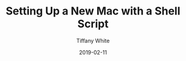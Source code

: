 ---
title: "Setting Up a New Mac with a Shell Script"
author: Tiffany White
spoiler:
date: "2019-02-11"
---